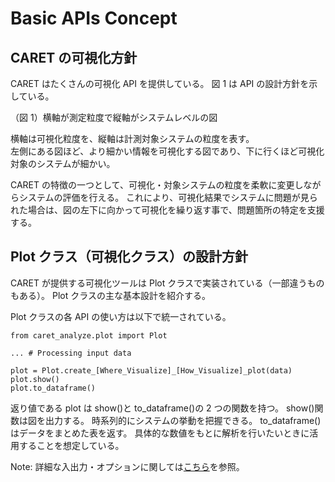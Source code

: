 # Basic APIs Concept

## CARET の可視化方針

CARET はたくさんの可視化 API を提供している。
図 1 は API の設計方針を示している。

（図 1）横軸が測定粒度で縦軸がシステムレベルの図

横軸は可視化粒度を、縦軸は計測対象システムの粒度を表す。  
左側にある図ほど、より細かい情報を可視化する図であり、下に行くほど可視化対象のシステムが細かい。

CARET の特徴の一つとして、可視化・対象システムの粒度を柔軟に変更しながらシステムの評価を行える。
これにより、可視化結果でシステムに問題が見られた場合は、図の左下に向かって可視化を繰り返す事で、問題箇所の特定を支援する。

## Plot クラス（可視化クラス）の設計方針

CARET が提供する可視化ツールは Plot クラスで実装されている（一部違うものもある）。
Plot クラスの主な基本設計を紹介する。

Plot クラスの各 API の使い方は以下で統一されている。

```python3
from caret_analyze.plot import Plot

... # Processing input data

plot = Plot.create_[Where_Visualize]_[How_Visualize]_plot(data)
plot.show()
plot.to_dataframe()
```

返り値である plot は show()と to_dataframe()の 2 つの関数を持つ。
show()関数は図を出力する。
時系列的にシステムの挙動を把握できる。
to_dataframe()はデータをまとめた表を返す。
具体的な数値をもとに解析を行いたいときに活用することを想定している。

Note: 詳細な入出力・オプションに関しては[こちら](https://tier4.github.io/CARET_analyze/latest/plot/#caret_analyze.plot.TimeSeriesPlot)を参照。
